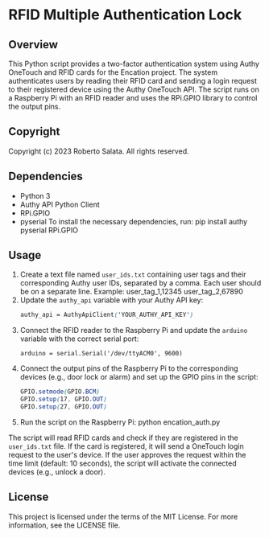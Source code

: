 # RFID Multiple Authentication Lock

## Overview

This Python script provides a two-factor authentication system using Authy OneTouch and RFID cards for the Encation project. The system authenticates users by reading their RFID card and sending a login request to their registered device using the Authy OneTouch API. The script runs on a Raspberry Pi with an RFID reader and uses the RPi.GPIO library to control the output pins.

## Copyright

Copyright (c) 2023 Roberto Salata. All rights reserved.

## Dependencies
- Python 3
- Authy API Python Client
- RPi.GPIO
- pyserial
To install the necessary dependencies, run:
	pip install authy pyserial RPi.GPIO

## Usage
1. Create a text file named `user_ids.txt` containing user tags and their corresponding Authy user IDs, separated by a comma. Each user should be on a separate line. Example:
		user_tag_1,12345
		user_tag_2,67890
2. Update the `authy_api` variable with your Authy API key:
	```scss
	authy_api = AuthyApiClient('YOUR_AUTHY_API_KEY')
	```
3. Connect the RFID reader to the Raspberry Pi and update the `arduino` variable with the correct serial port:
	```Arduino
	arduino = serial.Serial('/dev/ttyACM0', 9600)
	```
4. Connect the output pins of the Raspberry Pi to the corresponding devices (e.g., door lock or alarm) and set up the GPIO pins in the script:
	```scss
	GPIO.setmode(GPIO.BCM)
	GPIO.setup(17, GPIO.OUT)
	GPIO.setup(27, GPIO.OUT)
	```
5. Run the script on the Raspberry Pi:
		python encation_auth.py

The script will read RFID cards and check if they are registered in the `user_ids.txt` file. If the card is registered, it will send a OneTouch login request to the user's device. If the user approves the request within the time limit (default: 10 seconds), the script will activate the connected devices (e.g., unlock a door).

## License

This project is licensed under the terms of the MIT License. For more information, see the LICENSE file.
